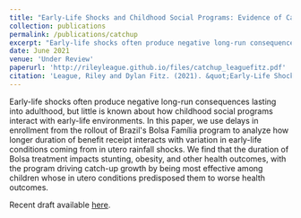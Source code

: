 ```yaml
---
title: "Early-Life Shocks and Childhood Social Programs: Evidence of Catch-Up in Brazil"
collection: publications
permalink: /publications/catchup
excerpt: "Early-life shocks often produce negative long-run consequences lasting into adulthood, but little is known about how childhood social programs interact with early-life environments. In this paper, we use delays in enrollment from the rollout of Brazil's Bolsa Família program to analyze how longer duration of benefit receipt interacts with variation in early-life conditions coming from in utero rainfall shocks. We find that the duration of Bolsa treatment impacts stunting, obesity, and other health outcomes, with the program driving catch-up growth by being most effective among children whose in utero conditions predisposed them to worse health outcomes."
date: June 2021
venue: 'Under Review'
paperurl: 'http://rileyleague.github.io/files/catchup_leaguefitz.pdf'
citation: 'League, Riley and Dylan Fitz. (2021). &quot;Early-Life Shocks and Childhood Social Programs: Evidence of Catch-Up in Brazil&quot; Working Paper.'
---
```

Early-life shocks often produce negative long-run consequences lasting into adulthood, but little is known about how childhood social programs interact with early-life environments. In this paper, we use delays in enrollment from the rollout of Brazil's Bolsa Família program to analyze how longer duration of benefit receipt interacts with variation in early-life conditions coming from in utero rainfall shocks. We find that the duration of Bolsa treatment impacts stunting, obesity, and other health outcomes, with the program driving catch-up growth by being most effective among children whose in utero conditions predisposed them to worse health outcomes.

Recent draft available [here](http://rileyleague.github.io/files/catchup_leaguefitz.pdf).
